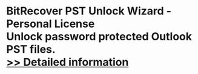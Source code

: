 # BitRecover PST Unlock Wizard - Personal License<br />Unlock password protected Outlook PST files.<br />[>> Detailed information](https://secure.shareit.com/shareit/product.html?productid=300883138&affiliateid=200057808)